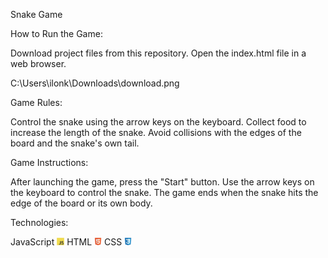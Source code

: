 Snake Game

How to Run the Game:

Download project files from this repository.
Open the index.html file in a web browser.

C:\Users\ilonk\Downloads\download.png

Game Rules:

Control the snake using the arrow keys on the keyboard.
Collect food to increase the length of the snake.
Avoid collisions with the edges of the board and the snake's own tail.

Game Instructions:

After launching the game, press the "Start" button.
Use the arrow keys on the keyboard to control the snake.
The game ends when the snake hits the edge of the board or its own body.

Technologies:

JavaScript [<img src="https://raw.githubusercontent.com/devicons/devicon/master/icons/javascript/javascript-original.svg" alt="JavaScript Logo" width="12">](https://developer.mozilla.org/en-US/docs/Web/JavaScript)
HTML   [<img src="https://raw.githubusercontent.com/devicons/devicon/master/icons/html5/html5-original.svg" alt="HTML Logo" width="12">](https://developer.mozilla.org/en-US/docs/Web/HTML)
CSS  [<img src="https://raw.githubusercontent.com/devicons/devicon/master/icons/css3/css3-original.svg" alt="CSS Logo" width="12">](https://developer.mozilla.org/en-US/docs/Web/CSS)







